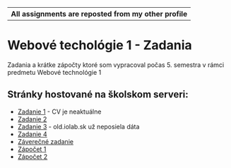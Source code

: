 <table align="center">
  <tr>
    <th>All assignments are reposted from my other profile</th>
  </tr>
</table>


# Webové techológie 1 - Zadania

Zadania a krátke zápočty ktoré som vypracoval počas 5. semestra v rámci predmetu Webové technológie 1

## Stránky hostované na školskom serveri:
- [Zadanie 1](https://webte1.fei.stuba.sk/~xkrizanovsky/prveZadanie) - CV je neaktuálne
- [Zadanie 2](https://webte1.fei.stuba.sk/~xkrizanovsky/webteJednaDruheZadanie)
- [Zadanie 3](https://webte1.fei.stuba.sk/~xkrizanovsky/webteJednaTretieZadanie) - old.iolab.sk už neposiela dáta
- [Zadanie 4](https://webte1.fei.stuba.sk/~xkrizanovsky/webteJednaStvrteZadanie)
- [Záverečné zadanie](https://webte1.fei.stuba.sk/~xsunava/hra)
- [Zápočet 1](https://webte1.fei.stuba.sk/~xkrizanovsky/zapoctovka)
- [Zápočet 2](https://webte1.fei.stuba.sk/~xkrizanovsky/zapoctovkaDva)
